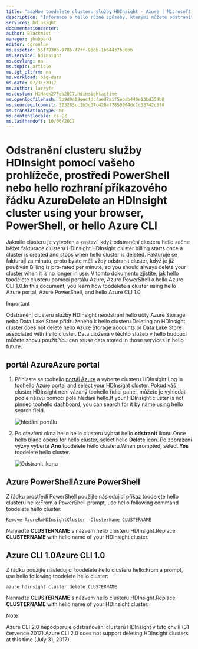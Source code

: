 ```yaml
---
title: "aaaHow toodelete clusteru služby HDInsight - Azure | Microsoft Docs"
description: "Informace o hello různé způsoby, kterými můžete odstranit cluster služby HDInsight."
services: hdinsight
documentationcenter: 
author: Blackmist
manager: jhubbard
editor: cgronlun
ms.assetid: 55f7838b-9786-47ff-96db-1b64437bd0bb
ms.service: hdinsight
ms.devlang: na
ms.topic: article
ms.tgt_pltfrm: na
ms.workload: big-data
ms.date: 07/31/2017
ms.author: larryfr
ms.custom: H1Hack27Feb2017,hdinsightactive
ms.openlocfilehash: 5b9d9a09eecfdcfaed7a1f5ebab440e13bd358b0
ms.sourcegitcommit: 523283cc1b3c37c428e77850964dc1c33742c5f0
ms.translationtype: MT
ms.contentlocale: cs-CZ
ms.lasthandoff: 10/06/2017
---
```

# <a name="delete-an-hdinsight-cluster-using-your-browser-powershell-or-hello-azure-cli"></a><span data-ttu-id="8b4e1-103">Odstranění clusteru služby HDInsight pomocí vašeho prohlížeče, prostředí PowerShell nebo hello rozhraní příkazového řádku Azure</span><span class="sxs-lookup"><span data-stu-id="8b4e1-103">Delete an HDInsight cluster using your browser, PowerShell, or hello Azure CLI</span></span>

<span data-ttu-id="8b4e1-104">Jakmile clusteru je vytvořen a zastaví, když odstranění clusteru hello začne běžet fakturace clusteru HDInsight.</span><span class="sxs-lookup"><span data-stu-id="8b4e1-104">HDInsight cluster billing starts once a cluster is created and stops when hello cluster is deleted.</span></span> <span data-ttu-id="8b4e1-105">Fakturuje se fakturují za minutu, proto byste měli vždy odstranit cluster, když je již používán.</span><span class="sxs-lookup"><span data-stu-id="8b4e1-105">Billing is pro-rated per minute, so you should always delete your cluster when it is no longer in use.</span></span> <span data-ttu-id="8b4e1-106">V tomto dokumentu zjistíte, jak hello toodelete clusteru pomocí portálu Azure, Azure PowerShell a hello Azure CLI 1.0.</span><span class="sxs-lookup"><span data-stu-id="8b4e1-106">In this document, you learn how toodelete a cluster using hello Azure portal, Azure PowerShell, and hello Azure CLI 1.0.</span></span>

> [!IMPORTANT]
> <span data-ttu-id="8b4e1-107">Odstranění clusteru služby HDInsight neodstraní hello účty Azure Storage nebo Data Lake Store přidruženého k hello clusteru.</span><span class="sxs-lookup"><span data-stu-id="8b4e1-107">Deleting an HDInsight cluster does not delete hello Azure Storage accounts or Data Lake Store associated with hello cluster.</span></span> <span data-ttu-id="8b4e1-108">Data uložená v těchto služeb v hello budoucí můžete znovu použít.</span><span class="sxs-lookup"><span data-stu-id="8b4e1-108">You can reuse data stored in those services in hello future.</span></span>

## <a name="azure-portal"></a><span data-ttu-id="8b4e1-109">portál Azure</span><span class="sxs-lookup"><span data-stu-id="8b4e1-109">Azure portal</span></span>

1. <span data-ttu-id="8b4e1-110">Přihlaste se toohello [portál Azure](https://portal.azure.com) a vyberte clusteru HDInsight.</span><span class="sxs-lookup"><span data-stu-id="8b4e1-110">Log in toohello [Azure portal](https://portal.azure.com) and select your HDInsight cluster.</span></span> <span data-ttu-id="8b4e1-111">Pokud váš cluster HDInsight není vázaný toohello řídicí panel, můžete je vyhledat podle názvu pomocí pole hledání hello.</span><span class="sxs-lookup"><span data-stu-id="8b4e1-111">If your HDInsight cluster is not pinned toohello dashboard, you can search for it by name using hello search field.</span></span>
   
    ![hledání portálu](./media/hdinsight-delete-cluster/navbar.png)

2. <span data-ttu-id="8b4e1-113">Po otevření okna hello hello clusteru vybrat hello **odstranit** ikonu.</span><span class="sxs-lookup"><span data-stu-id="8b4e1-113">Once hello blade opens for hello cluster, select hello **Delete** icon.</span></span> <span data-ttu-id="8b4e1-114">Po zobrazení výzvy vyberte **Ano** toodelete hello clusteru.</span><span class="sxs-lookup"><span data-stu-id="8b4e1-114">When prompted, select **Yes** toodelete hello cluster.</span></span>
   
    ![Odstranit ikonu](./media/hdinsight-delete-cluster/deletecluster.png)

## <a name="azure-powershell"></a><span data-ttu-id="8b4e1-116">Azure PowerShell</span><span class="sxs-lookup"><span data-stu-id="8b4e1-116">Azure PowerShell</span></span>

<span data-ttu-id="8b4e1-117">Z řádku prostředí PowerShell použijte následující příkaz toodelete hello clusteru hello:</span><span class="sxs-lookup"><span data-stu-id="8b4e1-117">From a PowerShell prompt, use hello following command toodelete hello cluster:</span></span>

    Remove-AzureRmHDInsightCluster -ClusterName CLUSTERNAME

<span data-ttu-id="8b4e1-118">Nahraďte **CLUSTERNAME** s názvem hello clusteru HDInsight.</span><span class="sxs-lookup"><span data-stu-id="8b4e1-118">Replace **CLUSTERNAME** with hello name of your HDInsight cluster.</span></span>

## <a name="azure-cli-10"></a><span data-ttu-id="8b4e1-119">Azure CLI 1.0</span><span class="sxs-lookup"><span data-stu-id="8b4e1-119">Azure CLI 1.0</span></span>

<span data-ttu-id="8b4e1-120">Z řádku použijte následující toodelete hello clusteru hello:</span><span class="sxs-lookup"><span data-stu-id="8b4e1-120">From a prompt, use hello following toodelete hello cluster:</span></span>

    azure hdinsight cluster delete CLUSTERNAME

<span data-ttu-id="8b4e1-121">Nahraďte **CLUSTERNAME** s názvem hello clusteru HDInsight.</span><span class="sxs-lookup"><span data-stu-id="8b4e1-121">Replace **CLUSTERNAME** with hello name of your HDInsight cluster.</span></span>

> [!NOTE]
> <span data-ttu-id="8b4e1-122">Azure CLI 2.0 nepodporuje odstraňování clusterů HDInsight v tuto chvíli (31 července 2017).</span><span class="sxs-lookup"><span data-stu-id="8b4e1-122">Azure CLI 2.0 does not support deleting HDInsight clusters at this time (July 31, 2017).</span></span>